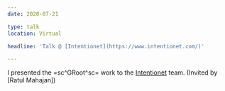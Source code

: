 ```yaml
---
date: 2020-07-21

type: talk
location: Virtual

headline: 'Talk @ [Intentionet](https://www.intentionet.com/)'

---
```


I presented the =sc^GRoot^sc= work to the  [Intentionet](https://www.intentionet.com/) team. (Invited by [Ratul Mahajan])